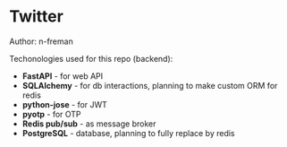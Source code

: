 # Twitter

Author: n-freman

Techonologies used for this repo (backend):
* **FastAPI** - for web API
* **SQLAlchemy** - for db interactions, planning to make custom ORM for redis 
* **python-jose** - for JWT
* **pyotp** - for OTP
* **Redis pub/sub** - as message broker
* **PostgreSQL** - database, planning to fully replace by redis
